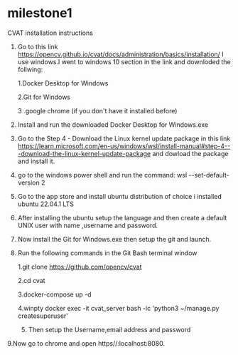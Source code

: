 # milestone1


CVAT installation instructions

1. Go to this link https://opencv.github.io/cvat/docs/administration/basics/installation/
I use windows.I went to windows 10 section in the link and downloded the follwing:

     1.Docker Desktop for Windows
  
     2.Git for Windows
  
     3 .google chrome (if you don't have it installed before)


2. Install and run the downloaded Docker Desktop for Windows.exe

3. Go to the Step 4 - Download the Linux kernel update package in this link https://learn.microsoft.com/en-us/windows/wsl/install-manual#step-4---download-the-linux-kernel-update-package and dowload the package and install it.

4. go to the windows power shell and run the command: wsl --set-default-version 2

5. Go to the app store and install ubuntu distribution of choice
  i installed ubuntu 22.04.1 LTS

6. After installing the ubuntu setup the language and then create a default UNIX user with name ,username and password.

7.  Now install the Git for Windows.exe then setup the git and launch.

8.  Run the following commands in the Git Bash terminal window

    1.git clone https://github.com/opencv/cvat

    2.cd cvat
    
    3.docker-compose up -d
    
    4.winpty docker exec -it cvat_server bash -ic 'python3 ~/manage.py createsuperuser'
    
    5. Then setup the Username,email address and password
    
    
9.Now go to chrome and open https//:localhost:8080.


